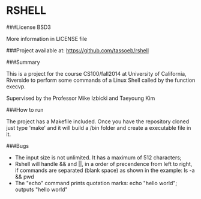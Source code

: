 RSHELL
======
###License BSD3

More information in LICENSE file

###Project available at: https://github.com/tassoeb/rshell

###Summary

This is a project for the course CS100/fall2014 at University of California, Riverside to perform some commands of a Linux Shell called by the function execvp.

Supervised by the Professor Mike Izbicki and Taeyoung Kim

###How to run

The project has a Makefile included.
Once you have the repository cloned just type 'make' and it will build a /bin folder and create a executable file in it.

###Bugs

- The input size is not unlimited. It has a maximum of 512 characters;
- Rshell will handle && and ||, in a order of precendence from left to right, if commands are separated (blank space) as shown in the example: ls -a && pwd
- The "echo" command prints quotation marks: echo "hello world"; outputs "hello world"
